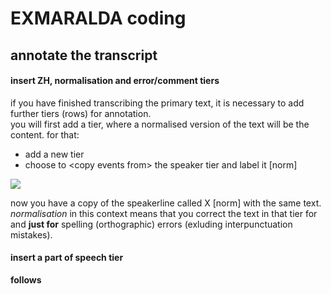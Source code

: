 # EXMARALDA coding
## annotate the transcript
#### insert ZH, normalisation and error/comment tiers
if you have finished transcribing the primary text, it is necessary to add further tiers (rows) for annotation.   
you will first add a tier, where a normalised version of the text will be the content. for that:
- add a new tier
- choose to \<copy events from\> the speaker tier and label it [norm]   

![][image-1]

now you have a copy of the speakerline called X [norm] with the same text.    
*normalisation* in this context means that you correct the text in that tier for and **just for** spelling (orthographic) errors (exluding interpunctuation mistakes).
#### insert a part of speech tier
**follows**

[image-1]:	https://ada-sub.dh-index.org/school/pr/2023-04-15/ses_wrapup/src/exm_2_10a.png